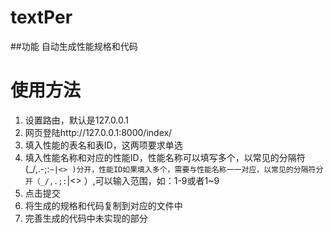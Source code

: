 # textPer

##功能
自动生成性能规格和代码

# 使用方法
1. 设置路由，默认是127.0.0.1
2. 网页登陆http://127.0.0.1:8000/index/
3. 填入性能的表名和表ID，这两项要求单选
4. 填入性能名称和对应的性能ID，性能名称可以填写多个，以常见的分隔符(_/\,.-;:`~|<> )分开，性能ID如果填入多个，需要与性能名称一一对应，以常见的分隔符分开（_/,.;:`|<> ）,可以输入范围，如：1-9或者1~9
5. 点击提交
6. 将生成的规格和代码复制到对应的文件中
7. 完善生成的代码中未实现的部分

